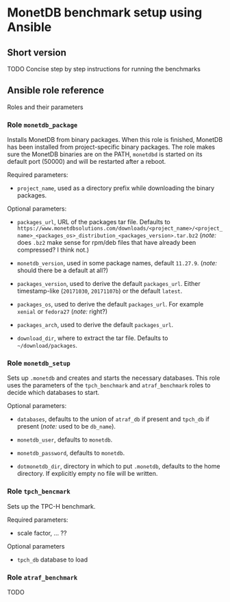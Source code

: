 MonetDB benchmark setup using Ansible
=====================================


Short version
-------------

TODO Concise step by step instructions for running the benchmarks


Ansible role reference
----------------------

Roles and their parameters


### Role `monetdb_package` ###

Installs MonetDB from binary packages.  When this role is finished,
MonetDB has been installed from project-specific binary packages.  The
role makes sure the MonetDB binaries are on the PATH, `monetdbd` is
started on its default port (50000) and will be restarted after a
reboot.

Required parameters: 

- `project_name`, used as a directory prefix while downloading the
  binary packages.

Optional parameters: 

- `packages_url`, URL of the packages tar file.  Defaults to
  `https://www.monetdbsolutions.com/downloads/<project_name>/<project_name>_<packages_os>_distribution_<packages_version>.tar.bz2`
  (*note:* does `.bz2` make sense for rpm/deb files that have already
  been compressed?  I think not.)

- `monetdb_version`, used in some package names, default `11.27.9`.
  (*note:* should there be a default at all?)

- `packages_version`, used to derive the default `packages_url`.
  Either timestamp-like (`20171030`, `20171107b`) or the default `latest`.

- `packages_os`, used to derive the default `packages_url`.  For
  example `xenial` or `fedora27` (*note:* right?)

- `packages_arch`, used to derive the default `packages_url`.

- `download_dir`, where to extract the tar file.  Defaults to `~/download/packages`.


### Role `monetdb_setup` ###

Sets up `.monetdb` and creates and starts the necessary databases.
This role uses the parameters of the `tpch_benchmark` and
`atraf_benchmark` roles to decide which databases to start.

Optional parameters:

- `databases`, defaults to the union of `atraf_db` if present and
  `tpch_db` if present  (*note:* used to be `db_name`).

- `monetdb_user`, defaults to `monetdb`.

- `monetdb_password`, defaults to `monetdb`.

- `dotmonetdb_dir`, directory in which to put `.monetdb`, defaults to
  the home directory.  If explicitly empty no file will be written.


### Role `tpch_bencmark` ###

Sets up the TPC-H benchmark.  

Required parameters:

- scale factor, ... ??

Optional parameters

- `tpch_db` database to load

### Role `atraf_benchmark` ###

TODO
